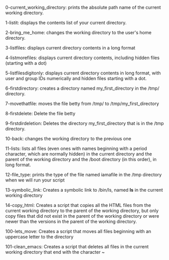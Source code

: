 0-current_working_directory: prints the absolute path name of the current working directory.

1-listit: displays the contents list of your current directory.

2-bring_me_home: changes the working directory to the user's home directory.

3-listfiles: displays current directory contents in a long format

4-listmorefiles: displays current directory contents, including hidden files (starting with a dot)

5-listfilesdigitonly: displays current directory contents in long format, with user and group IDs numerically and hidden files starting with a dot.

6-firstdirectory: creates a directory named my_first_directory in the /tmp/ directory.

7-movethatfile: moves the file betty from /tmp/ to /tmp/my_first_directory

8-firstdelete: Delete the file betty

9-firstdirdeletion: Deletes the directory my_first_directory that is in the /tmp directory.

10-back: changes the working directory to the previous one

11-lists: lists all files (even ones with names beginning with a period character, which are normally hidden) in the current directory and the parent of the working directory and the /boot directory (in this order), in long format.

12-file_type: prints the type of the file named iamafile in the /tmp directory when we will run your script

13-symbolic_link: Creates a symbolic link to /bin/ls, named __ls__ in the current working directory

14-copy_html: Creates a script that copies all the HTML files from the current working directory to the parent of the working directory, but only copy files that did not exist in the parent of the working directory or were newer than the versions in the parent of the working directory.

100-lets_move: Creates a script that moves all files beginning with an uppercase letter to the directory

101-clean_emacs: Creates a script that deletes all files in the current working directory that end with the character ~
